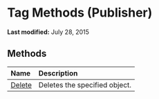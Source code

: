 
# Tag Methods (Publisher)

 **Last modified:** July 28, 2015


## Methods



|**Name**|**Description**|
|:-----|:-----|
| [Delete](9b881e23-3c40-3dc8-a0db-0963a51f6e02.md)|Deletes the specified object.|
